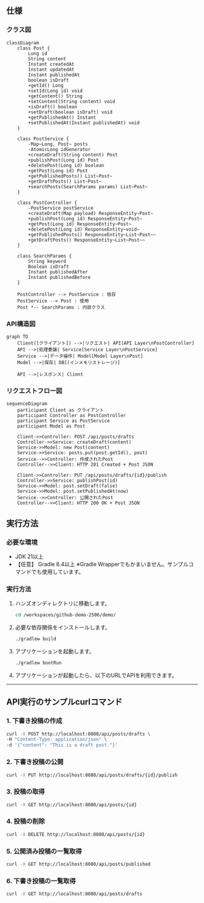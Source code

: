 ## 仕様

### クラス図
```mermaid
classDiagram
    class Post {
        Long id
        String content
        Instant createdAt
        Instant updatedAt
        Instant publishedAt
        boolean isDraft
        +getId() Long
        +setId(Long id) void
        +getContent() String
        +setContent(String content) void
        +isDraft() boolean
        +setDraft(boolean isDraft) void
        +getPublishedAt() Instant
        +setPublishedAt(Instant publishedAt) void
    }
    
    class PostService {
        -Map~Long, Post~ posts
        -AtomicLong idGenerator
        +createDraft(String content) Post
        +publishPost(Long id) Post
        +deletePost(Long id) boolean
        +getPost(Long id) Post
        +getPublishedPosts() List~Post~
        +getDraftPosts() List~Post~
        +searchPosts(SearchParams params) List~Post~
    }
    
    class PostController {
        -PostService postService
        +createDraft(Map payload) ResponseEntity~Post~
        +publishPost(Long id) ResponseEntity~Post~
        +getPost(Long id) ResponseEntity~Post~
        +deletePost(Long id) ResponseEntity~void~
        +getPublishedPosts() ResponseEntity~List~Post~~
        +getDraftPosts() ResponseEntity~List~Post~~
    }
    
    class SearchParams {
        String keyword
        Boolean isDraft
        Instant publishedAfter
        Instant publishedBefore
    }
    
    PostController --> PostService : 依存
    PostService --> Post : 使用
    Post *-- SearchParams : 内部クラス

```

### API構造図
```mermaid
graph TD
    Client([クライアント]) -->|リクエスト| API[API Layer\nPostController]
    API -->|処理委譲| Service[Service Layer\nPostService]
    Service -->|データ操作| Model[Model Layer\nPost]
    Model -->|保存| DB[(インメモリストレージ)]
    
    API -->|レスポンス| Client
```

### リクエストフロー図
```mermaid
sequenceDiagram
    participant Client as クライアント
    participant Controller as PostController
    participant Service as PostService
    participant Model as Post
    
    Client->>Controller: POST /api/posts/drafts
    Controller->>Service: createDraft(content)
    Service->>Model: new Post(content)
    Service->>Service: posts.put(post.getId(), post)
    Service-->>Controller: 作成されたPost
    Controller-->>Client: HTTP 201 Created + Post JSON
    
    Client->>Controller: PUT /api/posts/drafts/{id}/publish
    Controller->>Service: publishPost(id)
    Service->>Model: post.setDraft(false)
    Service->>Model: post.setPublishedAt(now)
    Service-->>Controller: 公開されたPost
    Controller-->>Client: HTTP 200 OK + Post JSON
```

## 実行方法

### 必要な環境

- JDK 21以上
- 【任意】 Gradle 8.4以上 ※Gradle Wrapperでもかまいません。サンプルコマンドでも使用しています。

### 実行方法

1. ハンズオンディレクトリに移動します。
    ```bash
    cd /workspaces/github-demo-2506/demo/
    ```

2. 必要な依存関係をインストールします。
    ```bash
    ./gradlew build
    ```

3. アプリケーションを起動します。
    ```bash
    ./gradlew bootRun
    ```

4. アプリケーションが起動したら、以下のURLでAPIを利用できます。

---

## API実行のサンプルcurlコマンド

### 1. 下書き投稿の作成
```bash
curl -X POST http://localhost:8080/api/posts/drafts \
-H "Content-Type: application/json" \
-d '{"content": "This is a draft post."}'
```

### 2. 下書き投稿の公開
```bash
curl -X PUT http://localhost:8080/api/posts/drafts/{id}/publish
```

### 3. 投稿の取得
```bash
curl -X GET http://localhost:8080/api/posts/{id}
```

### 4. 投稿の削除
```bash
curl -X DELETE http://localhost:8080/api/posts/{id}
```

### 5. 公開済み投稿の一覧取得
```bash
curl -X GET http://localhost:8080/api/posts/published
```

### 6. 下書き投稿の一覧取得
```bash
curl -X GET http://localhost:8080/api/posts/drafts
```

